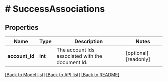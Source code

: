 # # SuccessAssociations

## Properties

Name | Type | Description | Notes
------------ | ------------- | ------------- | -------------
**account_id** | **int** | The account Ids associated with the document Id. | [optional] [readonly]

[[Back to Model list]](../../README.md#models) [[Back to API list]](../../README.md#endpoints) [[Back to README]](../../README.md)
